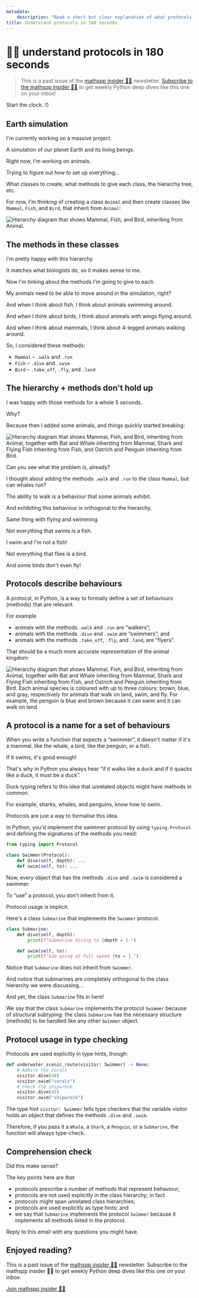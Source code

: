 ```yaml
---
metadata:
    description: "Read a short but clear explanation of what protocols are in Python and how to use them in this sample of the mathspp insider weekly newsletter."
title: Understand protocols in 180 seconds
---
```


# 🐍🚀 understand protocols in 180 seconds

 > This is a past issue of the [mathspp insider 🐍🚀](/insider) newsletter. [Subscribe to the mathspp insider 🐍🚀](/insider#subscribe) to get weekly Python deep dives like this one on your inbox!

Start the clock. ⏰

## Earth simulation

I'm currently working on a massive project.

A simulation of our planet Earth and its living beings.

Right now, I'm working on animals.

Trying to figure out how to set up everything...

What classes to create, what methods to give each class, the hierarchy tree, etc.

For now, I'm thinking of creating a class `Animal` and then create classes like `Mammal`, `Fish`, and `Bird`, that inherit from `Animal`:

![Hierarchy diagram that shows Mammal, Fish, and Bird, inheriting from Animal.](_protocols_base.webp)

## The methods in these classes

I'm pretty happy with this hierarchy.

It matches what biologists do, so it makes sense to me.

Now I'm tinking about the methods I'm going to give to each.

My animals need to be able to move around in the simulation, right?

And when I think about fish, I think about animals swimming around.

And when I think about birds, I think about animals with wings flying around.

And when I think about mammals, I think about 4-legged animals walking around.

So, I considered these methods:

 - `Mammal` – `.walk` and `.run`
 - `Fish` – `.dive` and `.swim`
 - `Bird` – `.take_off`, `.fly`, and `.land`

## The hierarchy + methods don't hold up

I was happy with those methods for a whole 5 seconds.

Why?

Because then I added some animals, and things quickly started breaking:

![Hierarchy diagram that shows Mammal, Fish, and Bird, inheriting from Animal, together with Bat and Whale inheriting from Mammal, Shark and Flying Fish inheriting from Fish, and Ostrich and Penguin inheriting from Bird.](_protocols_full.webp)

Can you see what the problem is, already?

I thought about adding the methods `.walk` and `.run` to the class `Mammal`, but can whales run?

The ability to walk is a behaviour that some animals exhibit.

And exhibiting this behaviour is orthogonal to the hierarchy.

Same thing with flying and swimming.

Not everything that swims is a fish.

I swim and I'm not a fish!

Not everything that flies is a bird.

And some birds don't even fly!

## Protocols describe behaviours

A protocol, in Python, is a way to formally define a set of behaviours (methods) that are relevant.

For example

 - animals with the methods `.walk` and `.run` are “walkers”;
 - animals with the methods `.dive` and `.swim` are “swimmers”; and
 - animals with the methods `.take_off`, `.fly`, and `.land`, are “flyers”.

That should be a much more accurate representation of the animal kingdom:

![Hierarchy diagram that shows Mammal, Fish, and Bird, inheriting from Animal, together with Bat and Whale inheriting from Mammal, Shark and Flying Fish inheriting from Fish, and Ostrich and Penguin inheriting from Bird. Each animal species is coloured with up to three colours: brown, blue, and gray, respectively for animals that walk on land, swim, and fly. For example, the penguin is blue and brown because it can swim and it can walk on land.](_protocols_distribution-2.webp)

## A protocol is a name for a set of behaviours

When you write a function that expects a “swimmer”, it doesn't matter if it's a mammal, like the whale, a bird, like the penguin, or a fish.

If it swims, it's good enough!

That's why in Python you always hear “if it walks like a duck and if it quacks like a duck, it must be a duck”.

Duck typing refers to this idea that unrelated objects might have methods in common.

For example, sharks, whales, and penguins, know how to swim.

Protocols are just a way to formalise this idea.

In Python, you'd implement the swimmer protocol by using `typing.Protocol` and defining the signatures of the methods you need:

```python
from typing import Protocol

class Swimmer(Protocol):
    def dive(self, depth): ...
    def swim(self, to): ...
```

Now, every object that has the methods `.dive` and `.swim` is considered a swimmer.

To “use” a protocol, you don't inherit from it.

Protocol usage is implicit.

Here's a class `Submarine` that implements the `Swimmer` protocol:

```python
class Submarine:
    def dive(self, depth):
        print(f"Submarine diving to {depth = }.")

    def swim(self, to):
        print(f"Sub going at full speed {to = }.")
```

Notice that `Submarine` does not inherit from `Swimmer`.

And notice that submarines are completely orthogonal to the class hierarchy we were discussing...

And yet, the class `Submarine` fits in here!

We say that the class `Submarine` implements the protocol `Swimmer` because of structural subtyping: the class `Submarine` has the necessary structure (methods) to be handled like any other `Swimmer` object.

## Protocol usage in type checking

Protocols are used explicitly in type hints, though:

```python
def underwater_scenic_route(visitor: Swimmer) -> None:
    # Admire the corals
    visitor.dive(30)
    visitor.swim("corals")
    # Check the shipwreck
    visitor.dive(45)
    visitor.swim("shipwreck")
```

The type hint `visitor: Swimmer` tells type checkers that the variable visitor holds an object that defines the methods `.dive` and `.swim`.

Therefore, if you pass it a `Whale`, a `Shark`, a `Penguin`, or a `Submarine`, the function will always type-check.

## Comprehension check

Did this make sense?

The key points here are that

 - protocols prescribe a number of methods that represent behaviour;
 - protocols are not used explicitly in the class hierarchy; in fact
 - protocols might span unrelated class hierarchies;
 - protocols are used explicitly as type hints; and
 - we say that `Submarine` implements the protocol `Swimmer` because it implements all methods listed in the protocol.

Reply to this email with any questions you might have.


## Enjoyed reading?

This is a past issue of the [mathspp insider 🐍🚀](/insider) newsletter.
Subscribe to the mathspp insider 🐍🚀 to get weekly Python deep dives like this one on your inbox:

[Join mathspp insider 🐍🚀](?classes=btn,btn-lg,btn-center#subscribe)
